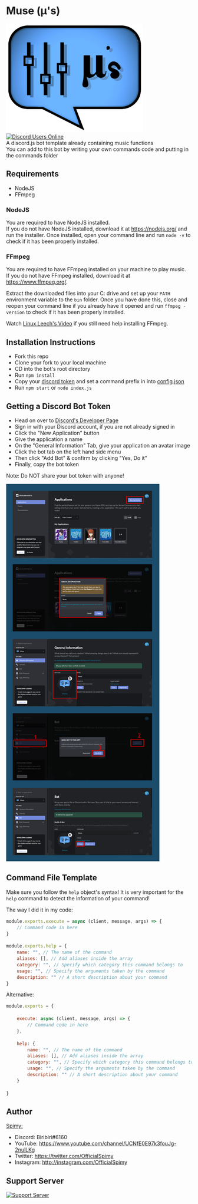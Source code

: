 # Muse (μ's)

![Muse Logo Image](assets/logo.png)\
[![Discord Users Online](https://discordapp.com/api/guilds/422469294786347016/widget.png?style=shield)](https://discord.gg/865tNC4)\
A discord.js bot template already containing music functions\
You can add to this bot by writing your own commands code and putting in the commands folder

## Requirements

- NodeJS
- FFmpeg

### NodeJS

You are required to have NodeJS installed.\
If you do not have NodeJS installed, download it at <https://nodejs.org/> and run the installer.
Once installed, open your command line and run `node -v` to check if it has been properly installed.

### FFmpeg

You are required to have FFmpeg installed on your machine to play music.\
If you do not have FFmpeg installed, download it at <https://www.ffmpeg.org/>.

Extract the downloaded files into your C: drive and set up your `PATH` environment variable to the
`bin` folder. Once you have done this, close and reopen your command line if you already have it
opened and run `ffmpeg -version` to check if it has been properly installed.

Watch [Linux Leech's Video](https://www.youtube.com/watch?v=qjtmgCb8NcE) if you still need help
installing FFmpeg.

## Installation Instructions

- Fork this repo
- Clone your fork to your local machine
- CD into the bot's root directory
- Run `npm install`
- Copy your [discord token](#getting-a-discord-bot-token) and set a command prefix in into [config.json](config.json)
- Run `npm start` or `node index.js`

## Getting a Discord Bot Token

- Head on over to [Discord's Developer Page](https://discordapp.com/developers/applications/)
- Sign in with your Discord account, if you are not already signed in
- Click the "New Application" button
- Give the application a name
- On the "General Information" Tab, give your application an avatar image
- Click the bot tab on the left hand side menu
- Then click "Add Bot" & confirm by clicking "Yes, Do it"
- Finally, copy the bot token

Note: Do NOT share your bot token with anyone!

![Bot Token Tutorial Image](./assets/bot_token_tutorial.png)

## Command File Template

Make sure you follow the `help` object's syntax! It is very important for the `help` command to detect
the information of your command!

The way I did it in my code:

```js
module.exports.execute = async (client, message, args) => {
    // Command code in here
}

module.exports.help = {
    name: "", // The name of the command
    aliases: [], // Add aliases inside the array
    category: "", // Specify which category this command belongs to
    usage: "", // Specify the arguments taken by the command
    description: "" // A short description about your command
}
```

Alternative:

```js
module.exports = {

    execute: async (client, message, args) => {
        // Command code in here
    },

    help: {
        name: "", // The name of the command
        aliases: [], // Add aliases inside the array
        category: "", // Specify which category this command belongs to
        usage: "", // Specify the arguments taken by the command
        description: "" // A short description about your command
    }

}
```

## Author

[Spimy:](https://github.com/Spimy)

- Discord: Biribiri#6160
- YouTube: <https://www.youtube.com/channel/UCNfE0E97k3fouJg-2nulLKg>
- Twitter: <https://twitter.com/OfficialSpimy>
- Instagram: <http://instagram.com/OfficialSpimy>

## Support Server

[![Support Server](https://discordapp.com/api/guilds/422469294786347016/widget.png?style=banner2)](https://discord.gg/865tNC4)
